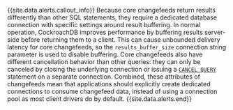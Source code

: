 {{site.data.alerts.callout_info}}
Because core changefeeds return results differently than other SQL statements, they require a dedicated database connection with specific settings around result buffering. In normal operation, CockroachDB improves performance by buffering results server-side before returning them to a client. This can cause unbounded delivery latency for core changefeeds, so the `results_buffer_size` connection string parameter is used to disable buffering. Core changefeeds also have different cancellation behavior than other queries: they can only be canceled by closing the underlying connection or issuing a  [`CANCEL QUERY`](cancel-query.html) statement on a separate connection. Combined, these attributes of changefeeds mean that applications should explicitly create dedicated connections to consume changefeed data, instead of using a connection pool as most client drivers do by default.
{{site.data.alerts.end}}
